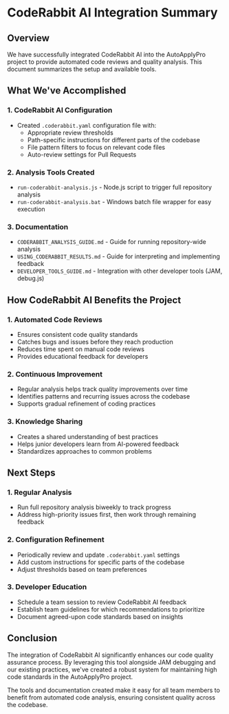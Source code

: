 # CodeRabbit AI Integration Summary

## Overview

We have successfully integrated CodeRabbit AI into the AutoApplyPro project to provide automated code reviews and quality analysis. This document summarizes the setup and available tools.

## What We've Accomplished

### 1. CodeRabbit AI Configuration

- Created `.coderabbit.yaml` configuration file with:
  - Appropriate review thresholds
  - Path-specific instructions for different parts of the codebase
  - File pattern filters to focus on relevant code files
  - Auto-review settings for Pull Requests

### 2. Analysis Tools Created

- `run-coderabbit-analysis.js` - Node.js script to trigger full repository analysis
- `run-coderabbit-analysis.bat` - Windows batch file wrapper for easy execution

### 3. Documentation

- `CODERABBIT_ANALYSIS_GUIDE.md` - Guide for running repository-wide analysis
- `USING_CODERABBIT_RESULTS.md` - Guide for interpreting and implementing feedback
- `DEVELOPER_TOOLS_GUIDE.md` - Integration with other developer tools (JAM, debug.js)

## How CodeRabbit AI Benefits the Project

### 1. Automated Code Reviews

- Ensures consistent code quality standards
- Catches bugs and issues before they reach production
- Reduces time spent on manual code reviews
- Provides educational feedback for developers

### 2. Continuous Improvement

- Regular analysis helps track quality improvements over time
- Identifies patterns and recurring issues across the codebase
- Supports gradual refinement of coding practices

### 3. Knowledge Sharing

- Creates a shared understanding of best practices
- Helps junior developers learn from AI-powered feedback
- Standardizes approaches to common problems

## Next Steps

### 1. Regular Analysis

- Run full repository analysis biweekly to track progress
- Address high-priority issues first, then work through remaining feedback

### 2. Configuration Refinement

- Periodically review and update `.coderabbit.yaml` settings
- Add custom instructions for specific parts of the codebase
- Adjust thresholds based on team preferences

### 3. Developer Education

- Schedule a team session to review CodeRabbit AI feedback
- Establish team guidelines for which recommendations to prioritize
- Document agreed-upon code standards based on insights

## Conclusion

The integration of CodeRabbit AI significantly enhances our code quality assurance process. By leveraging this tool alongside JAM debugging and our existing practices, we've created a robust system for maintaining high code standards in the AutoApplyPro project.

The tools and documentation created make it easy for all team members to benefit from automated code analysis, ensuring consistent quality across the codebase.
